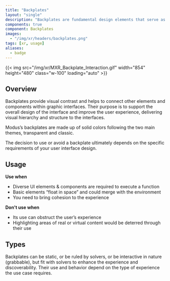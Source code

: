 ```yaml
---
title: "Backplates"
layout: "single"
description: "Backplates are fundamental design elements that serve as a backdrop for other UI elements."
components: true
component: Backplates
images:
  - "/img/xr/headers/backplates.png"
tags: [xr, usage]
aliases:
  - badge
---
```


{{< img src="/img/xr/MXR_Backplate_Interaction.gif" width="854" height="480" class="w-100" loading="auto" >}}

## Overview

Backplates provide visual contrast and helps to connect other elements and components within graphic interfaces. Their purpose is to support the overall design of the interface and improve the user experience, delivering visual hierarchy and structure to the interfaces.

Modus’s backplates are made up of solid colors following the two main themes, transparent and classic.

The decision to use or avoid a backplate ultimately depends on the specific requirements of your user interface design.

## Usage

**Use when**

- Diverse UI elements & components are required to execute a function
- Basic elements “float in space” and could merge with the environment
- You need to bring cohesion to the experience

**Don't use when**

- Its use can obstruct the user’s experience
- Highlighting areas of real or virtual content would be deterred through their use

## Types

Backplates can be static, or be ruled by solvers, or be interactive in nature (grabbable), but fit with solvers to enhance the experience and discoverability. Their use and behavior depend on the type of experience the use case requires.
